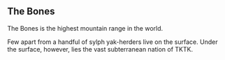 ## The Bones

The Bones is the highest mountain range in the world.

Few apart from a handful of sylph yak-herders live on the surface.  Under the surface, however, lies the vast subterranean nation of TKTK.


